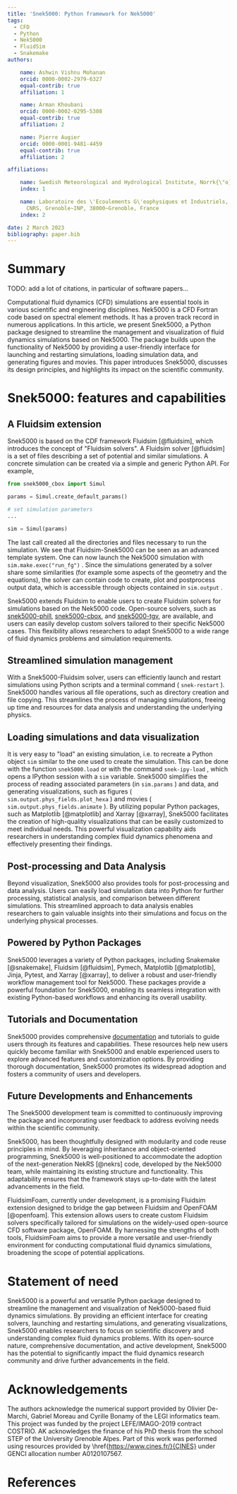 ```yaml
---
title: 'Snek5000: Python framework for Nek5000'
tags:
  - CFD
  - Python
  - Nek5000
  - FluidSim
  - Snakemake
authors:

    name: Ashwin Vishnu Mohanan
    orcid: 0000-0002-2979-6327
    equal-contrib: true
    affiliation: 1

    name: Arman Khoubani
    orcid: 0000-0002-0295-5308
    equal-contrib: true
    affiliation: 2

    name: Pierre Augier
    orcid: 0000-0001-9481-4459
    equal-contrib: true
    affiliation: 2

affiliations:

    name: Swedish Meteorological and Hydrological Institute, Norrk{\"o}ping, Sweden
    index: 1

    name: Laboratoire des \'Ecoulements G\'eophysiques et Industriels, Universit\'e~Grenoble~Alpes, 
      CNRS, Grenoble~INP, 38000~Grenoble, France
    index: 2

date: 2 March 2023
bibliography: paper.bib
---
```


# Summary

TODO: add a lot of citations, in particular of software papers...

Computational fluid dynamics (CFD) simulations are essential tools in various scientific
and engineering disciplines. Nek5000 is a CFD Fortran code based on spectral element
methods. It has a proven track record in numerous applications. In this article, we
present Snek5000, a Python package designed to streamline the management and
visualization of fluid dynamics simulations based on Nek5000. The package builds upon
the functionality of Nek5000 by providing a user-friendly interface for launching and
restarting simulations, loading simulation data, and generating figures and movies. This
paper introduces Snek5000, discusses its design principles, and highlights its impact on
the scientific community.

# Snek5000: features and capabilities

## A Fluidsim extension

Snek5000 is based on the CDF framework Fluidsim \[@fluidsim\], which introduces the concept of
"Fluidsim solvers". A Fluidsim solver \[@fluidsim\] is a set of files describing a set of potential
and similar simulations. A concrete simulation can be created via a simple and generic
Python API. For example,

```python
from snek5000_cbox import Simul

params = Simul.create_default_params()

# set simulation parameters
...

sim = Simul(params)
```

The last call created all the directories and files necessary to run the simulation. We
see that Fluidsim-Snek5000 can be seen as an advanced template system. One can now
launch the Nek5000 simulation with `sim.make.exec("run_fg")` . Since the simulations
generated by a solver share some similarities (for example some aspects of the geometry
and the equations), the solver can contain code to create, plot and postprocess output
data, which is accessible through objects contained in `sim.output` .

Snek5000 extends Fluidsim to enable users to create Fluidsim solvers for simulations
based on the Nek5000 code. Open-source solvers, such as [snek5000-phill](https://github.com/snek5000/snek5000-phill), [snek5000-cbox](https://github.com/snek5000/snek5000-cbox), 
and [snek5000-tgv](https://github.com/snek5000/snek5000/tree/main/docs/examples/snek5000-tgv), are available, and users can easily develop custom solvers tailored to
their specific Nek5000 cases. This flexibility allows researchers to adapt Snek5000 to a
wide range of fluid dynamics problems and simulation requirements.

## Streamlined simulation management

With a Snek5000-Fluidsim solver, users can efficiently launch and restart simulations
using Python scripts and a terminal command ( `snek-restart` ). Snek5000 handles various
all file operations, such as directory creation and file copying. This streamlines the
process of managing simulations, freeing up time and resources for data analysis and
understanding the underlying physics.

## Loading simulations and data visualization

It is very easy to "load" an existing simulation, i.e. to recreate a Python object `sim` similar to the one used to create the simulation. This can be done with the function
`snek5000.load` or with the command `snek-ipy-load` , which opens a IPython session with
a `sim` variable. Snek5000 simplifies the process of reading associated parameters (in
`sim.params` ) and data, and generating visualizations, such as figures ( `sim.output.phys_fields.plot_hexa` ) and movies ( `sim.output.phys_fields.animate` ). By
utilizing popular Python packages, such as Matplotlib [@matplotlib] and Xarray [@xarray], Snek5000 facilitates the creation of high-quality visualizations that can be easily customized to meet
individual needs. This powerful visualization capability aids researchers in
understanding complex fluid dynamics phenomena and effectively presenting their
findings.

## Post-processing and Data Analysis

Beyond visualization, Snek5000 also provides tools for post-processing and data
analysis. Users can easily load simulation data into Python for further processing,
statistical analysis, and comparison between different simulations. This streamlined
approach to data analysis enables researchers to gain valuable insights into their
simulations and focus on the underlying physical processes.

## Powered by Python Packages

Snek5000 leverages a variety of Python packages, including Snakemake \[@snakemake\], Fluidsim \[@fluidsim\], Pymech, Matplotlib \[@matplotlib\], Jinja, Pytest, and Xarray \[@xarray\], to deliver a robust and user-friendly workflow management tool for Nek5000. These packages provide a powerful foundation for Snek5000, enabling its seamless integration with existing Python-based workflows and enhancing its overall usability.

## Tutorials and Documentation

Snek5000 provides comprehensive [documentation](https://snek5000.readthedocs.io/) and
tutorials to guide users through its features and capabilities. These resources help new
users quickly become familiar with Snek5000 and enable experienced users to explore
advanced features and customization options. By providing thorough documentation,
Snek5000 promotes its widespread adoption and fosters a community of users and
developers.

## Future Developments and Enhancements

The Snek5000 development team is committed to continuously improving the package and
incorporating user feedback to address evolving needs within the scientific community.

Snek5000, has been thoughtfully designed with modularity and code reuse principles in mind. By leveraging inheritance and object-oriented programming, Snek5000 is well-positioned to accommodate the adoption of the next-generation NekRS \[@nekrs\] code, developed by the Nek5000 team, while maintaining its existing structure and functionality. This adaptability ensures that the framework stays up-to-date with the latest advancements in the field.

FluidsimFoam, currently under development, is a promising Fluidsim extension designed to bridge the gap between Fluidsim and OpenFOAM \[@openfoam\]. This extension allows users to create custom Fluidsim solvers specifically tailored for simulations on the widely-used open-source CFD software package, OpenFOAM. By harnessing the strengths of both tools, FluidsimFoam aims to provide a more versatile and user-friendly environment for conducting computational fluid dynamics simulations, broadening the scope of potential applications.

# Statement of need

Snek5000 is a powerful and versatile Python package designed to streamline the
management and visualization of Nek5000-based fluid dynamics simulations. By providing
an efficient interface for creating solvers, launching and restarting simulations, and
generating visualizations, Snek5000 enables researchers to focus on scientific discovery
and understanding complex fluid dynamics problems. With its open-source nature,
comprehensive documentation, and active development, Snek5000 has the potential to
significantly impact the fluid dynamics research community and drive further
advancements in the field.

# Acknowledgements

The authors acknowledge the numerical support provided by Olivier De-Marchi,
Gabriel Moreau and Cyrille Bonamy of the LEGI informatics team. This project
was funded by the project LEFE/IMAGO-2019 contract COSTRIO. AK acknowledges the
finance of his PhD thesis from the school STEP of the University Grenoble
Alpes. Part of this work was performed using resources provided by
\href{https://www.cines.fr/}{CINES} under GENCI allocation number A0120107567.

# References
